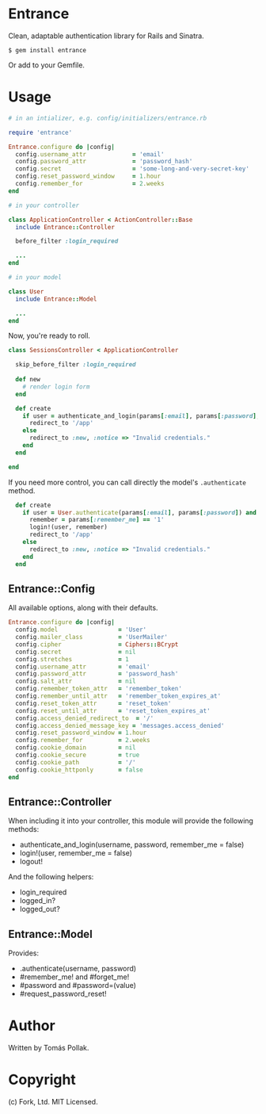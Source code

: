 Entrance
========

Clean, adaptable authentication library for Rails and Sinatra.

    $ gem install entrance

Or add to your Gemfile.

# Usage

``` rb
# in an intializer, e.g. config/initializers/entrance.rb

require 'entrance'

Entrance.configure do |config|
  config.username_attr             = 'email'
  config.password_attr             = 'password_hash'
  config.secret                    = 'some-long-and-very-secret-key'
  config.reset_password_window     = 1.hour
  config.remember_for              = 2.weeks
end

# in your controller

class ApplicationController < ActionController::Base
  include Entrance::Controller

  before_filter :login_required

  ...
end

# in your model

class User
  include Entrance::Model

  ...
end
```

Now, you're ready to roll.

``` rb
class SessionsController < ApplicationController

  skip_before_filter :login_required
  
  def new
    # render login form
  end

  def create
    if user = authenticate_and_login(params[:email], params[:password], params[:remember_me])
      redirect_to '/app'
    else
      redirect_to :new, :notice => "Invalid credentials."
    end
  end

end
```

If you need more control, you can call directly the model's `.authenticate` method.

``` rb
  def create
    if user = User.authenticate(params[:email], params[:password]) and user.active?
      remember = params[:remember_me] == '1'
      login!(user, remember)
      redirect_to '/app'
    else
      redirect_to :new, :notice => "Invalid credentials."
    end
  end
```

## Entrance::Config

All available options, along with their defaults.

``` rb
Entrance.configure do |config|
  config.model                 = 'User'
  config.mailer_class          = 'UserMailer'
  config.cipher                = Ciphers::BCrypt
  config.secret                = nil
  config.stretches             = 1
  config.username_attr         = 'email'
  config.password_attr         = 'password_hash'
  config.salt_attr             = nil
  config.remember_token_attr   = 'remember_token'
  config.remember_until_attr   = 'remember_token_expires_at'
  config.reset_token_attr      = 'reset_token'
  config.reset_until_attr      = 'reset_token_expires_at'
  config.access_denied_redirect_to  = '/'
  config.access_denied_message_key = 'messages.access_denied'
  config.reset_password_window = 1.hour
  config.remember_for          = 2.weeks
  config.cookie_domain         = nil
  config.cookie_secure         = true
  config.cookie_path           = '/'
  config.cookie_httponly       = false
end
```

## Entrance::Controller

When including it into your controller, this module will provide the following methods:
  
 - authenticate_and_login(username, password, remember_me = false)
 - login!(user, remember_me = false)
 - logout!

And the following helpers: 

 - login_required
 - logged_in?
 - logged_out?
  
## Entrance::Model

Provides:

 - .authenticate(username, password)
 - #remember_me! and #forget_me!
 - #password and #password=(value)
 - #request_password_reset!
 
Author
======

Written by Tomás Pollak.

Copyright
=========

(c) Fork, Ltd. MIT Licensed. 
 
